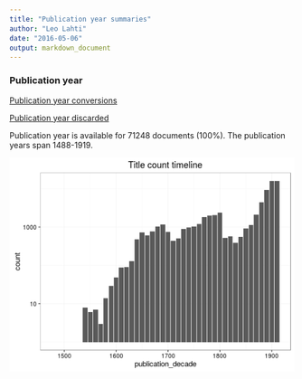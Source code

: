 ```yaml
---
title: "Publication year summaries"
author: "Leo Lahti"
date: "2016-05-06"
output: markdown_document
---
```



### Publication year

[Publication year conversions](output.tables/publication_year_conversion.csv)

[Publication year discarded](output.tables/publication_year_discarded.csv)

Publication year is available for 71248 documents (100%). The publication years span 1488-1919.

![plot of chunk summarypublicationyear](figure/summarypublicationyear-1.png)


